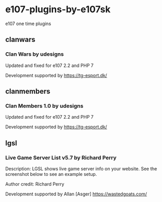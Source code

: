 # e107-plugins-by-e107sk
e107 one time plugins  

## clanwars
###  Clan Wars by udesigns

Updated and fixed for e107 2.2 and PHP 7

Development supported by https://tg-esport.dk/ 


## clanmembers 
### Clan Members 1.0   by udesigns

Updated and fixed for e107 2.2 and PHP 7

Development supported by https://tg-esport.dk/ 


## lgsl
###   Live Game Server List v5.7  by Richard Perry 

Description: LGSL shows live game server info on your website.
See the screenshot below to see an example setup.

Author credit: Richard Perry

Development supported by Allan [Asger] https://wastedgoats.com/

